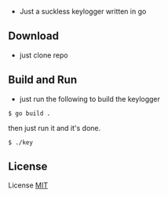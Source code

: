 
- Just a suckless keylogger written in go

## Download
- just clone repo

## Build and Run

- just run the following to build the keylogger
  
```shell
$ go build .
```

then just run it and it's done.
```shell
$ ./key
```

## License
License [MIT](LICENSE)

